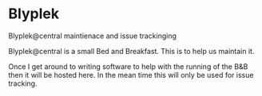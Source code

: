 Blyplek
=======

Blyplek@central maintienace and issue trackinging

Blyplek@central is a small Bed and Breakfast. This is to help us maintain it.

Once I get around to writing software to help with the running of the B&B then it will be hosted here. In the mean time this will only be used for issue tracking.
